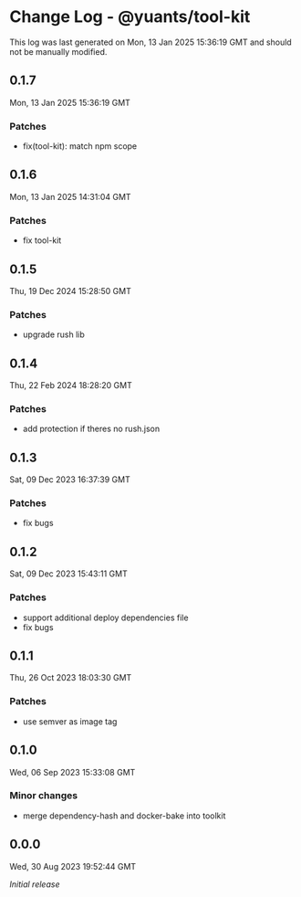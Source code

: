 # Change Log - @yuants/tool-kit

This log was last generated on Mon, 13 Jan 2025 15:36:19 GMT and should not be manually modified.

## 0.1.7
Mon, 13 Jan 2025 15:36:19 GMT

### Patches

- fix(tool-kit): match npm scope

## 0.1.6
Mon, 13 Jan 2025 14:31:04 GMT

### Patches

- fix tool-kit

## 0.1.5
Thu, 19 Dec 2024 15:28:50 GMT

### Patches

- upgrade rush lib

## 0.1.4
Thu, 22 Feb 2024 18:28:20 GMT

### Patches

- add protection if theres no rush.json

## 0.1.3
Sat, 09 Dec 2023 16:37:39 GMT

### Patches

- fix bugs

## 0.1.2
Sat, 09 Dec 2023 15:43:11 GMT

### Patches

- support additional deploy dependencies file
- fix bugs

## 0.1.1
Thu, 26 Oct 2023 18:03:30 GMT

### Patches

- use semver as image tag

## 0.1.0
Wed, 06 Sep 2023 15:33:08 GMT

### Minor changes

- merge dependency-hash and docker-bake into toolkit

## 0.0.0
Wed, 30 Aug 2023 19:52:44 GMT

_Initial release_

